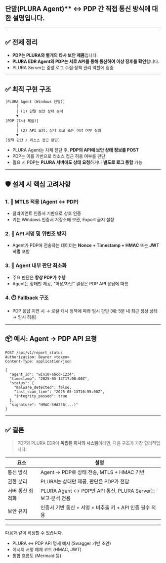 ## 단말(PLURA Agent)** ↔ **PDP** 간 직접 통신 방식에 대한 설명입니다.

---

## ✅ 전제 정리

* **PDP는 PLURA와 별개의 타사 보안 제품**입니다.
* **PLURA EDR Agent와 PDP는 서로 API를 통해 통신하여 이상 징후를 확인**합니다.
* PLURA Server는 중앙 로그 수집·정책 관리 역할에 집중

---

## ✅ 최적 구현 구조

```plaintext
[PLURA Agent (Windows 단말)]
     │
     │ (1) 단말 보안 상태 분석
     ▼
[PDP (타사 제품)]
     │
     │ (2) API 요청: 상태 보고 또는 이상 여부 질의
     ▼
[정책 판단 / 리소스 접근 판단]
```

* PLURA Agent는 자체 진단 후, **PDP의 API에 보안 상태 정보를 POST**
* PDP는 이를 기반으로 리소스 접근 허용 여부를 판단
* 필요 시 PDP는 **PLURA 서버에도 상태 요청**하거나 **별도로 로그 통합** 가능

---

## 🛡️ 설계 시 핵심 고려사항

### 1. 🔐 **MTLS 적용 (Agent ↔ PDP)**

* 클라이언트 인증서 기반으로 상호 인증
* 키는 Windows 인증서 저장소에 보관, Export 금지 설정

### 2. 🧾 **API 서명 및 위변조 방지**

* Agent가 PDP에 전송하는 데이터는 **Nonce + Timestamp + HMAC** 또는 **JWT 서명** 포함

### 3. 🧠 **Agent 내부 판단 최소화**

* 주요 판단은 **항상 PDP가 수행**
* Agent는 상태만 제공, "허용/차단" 결정은 PDP API 응답에 따름

### 4. ⏱️ **Fallback 구조**

* PDP 응답 지연 시 → 로컬 캐시 정책에 따라 임시 판단 (예: 5분 내 최근 정상 상태 → 임시 허용)

---

## 📦 예시: Agent → PDP API 요청

```http
POST /api/v1/report_status
Authorization: Bearer <token>
Content-Type: application/json

{
  "agent_id": "win10-abcd-1234",
  "timestamp": "2025-05-13T17:00:00Z",
  "status": {
    "malware_detected": false,
    "last_scan_time": "2025-05-13T16:55:00Z",
    "integrity_passed": true
  },
  "signature": "HMAC-SHA256(...)"
}
```

---

## ✅ 결론

> PDP와 PLURA EDR이 **독립된 회사의 시스템**이라면, 다음 구조가 가장 합리적입니다:

| 요소        | 설명                                                |
| --------- | ------------------------------------------------- |
| 통신 방식     | Agent → PDP로 상태 전송, MTLS + HMAC 기반                |
| 권한 분리     | PLURA는 상태만 제공, 판단은 PDP가 전담                        |
| 서버 통신 최적화 | PLURA Agent ↔ PDP만 API 통신, PLURA Server는 보고·분석 전용 |
| 보안 유지     | 인증서 기반 통신 + 서명 + 비추출 키 + API 인증 필수 적용             |

---

다음과 같이 확장할 수 있습니다.

* PLURA ↔ PDP API 명세 예시 (Swagger 기반 초안)
* 메시지 서명 예제 코드 (HMAC, JWT)
* 통합 흐름도 (Mermaid 등)

